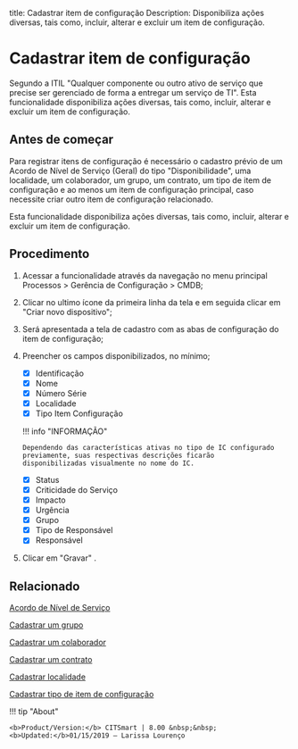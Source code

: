 title: Cadastrar item de configuração
Description: Disponibiliza ações diversas, tais como, incluir, alterar e excluir um item de configuração. 

# Cadastrar item de configuração
Segundo a ITIL "Qualquer componente ou outro ativo de serviço que precise ser gerenciado de forma a entregar um serviço de TI".
Esta funcionalidade disponibiliza ações diversas, tais como, incluir, alterar e excluir um item de configuração.

Antes de começar
--------------------

Para registrar itens de configuração é necessário o cadastro prévio de um Acordo
de Nível de Serviço (Geral) do tipo "Disponibilidade", uma localidade, um
colaborador, um grupo, um contrato, um tipo de item de configuração e ao menos
um item de configuração principal, caso necessite criar outro item de
configuração relacionado.

Esta funcionalidade disponibiliza ações diversas, tais como, incluir, alterar e
excluir um item de configuração.

Procedimento
----------------

1.  Acessar a funcionalidade através da navegação no menu principal Processos \>
    Gerência de Configuração \> CMDB;

2.  Clicar no ultimo ícone da primeira linha da tela e em seguida clicar em
    "Criar novo dispositivo";

3.  Será apresentada a tela de cadastro com as abas de configuração do item de
    configuração;

4.  Preencher os campos disponibilizados, no mínimo;

    * [x] Identificação
    * [x] Nome
    * [x] Número Série
    * [x] Localidade 
    * [x] Tipo Item Configuração
    
    !!! info "INFORMAÇÃO"
    
        Dependendo das características ativas no tipo de IC configurado previamente, suas respectivas descrições ficarão                   disponibilizadas visualmente no nome do IC. 
    
    * [x] Status
    * [x] Criticidade do Serviço
    * [x] Impacto
    * [x] Urgência
    * [x] Grupo
    * [x] Tipo de Responsável
    * [x] Responsável
    
5.  Clicar em "Gravar" .

Relacionado
----------------

[Acordo de Nível de Serviço](/pt-br/citsmart-platform-9/processes/service-level/use/service-level-agreement.html)

[Cadastrar um grupo](/pt-br/citsmart-platform-9/initial-settings/access-settings/user/register-groups.html)

[Cadastrar um colaborador](/pt-br/citsmart-platform-9/initial-settings/access-settings/user/register-employee.html)

[Cadastrar um contrato](/pt-br/citsmart-platform-9/additional-features/contract-management/use/register-contract.html)

[Cadastrar localidade](/pt-br/citsmart-platform-9/platform-administration/region-and-language/register-locations.html)

[Cadastrar tipo de item de configuração](/pt-br/citsmart-platform-9/processes/configuration/configuration/register-type-ic.html)

!!! tip "About"

    <b>Product/Version:</b> CITSmart | 8.00 &nbsp;&nbsp;
    <b>Updated:</b>01/15/2019 – Larissa Lourenço
